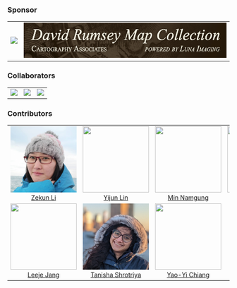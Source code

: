 

### Sponsor

<table>
  <tbody>
  	<tr>
    <td align="center">
      <a href="https://www.neh.gov/"><img height="120"
      src="https://www.neh.gov/sites/default/files/styles/medium/public/2019-08/NEH-Preferred-Seal820.jpg?itok=VyHHX8pd"></a> 
    </td>
    <td align="center">
      <a href="https://www.davidrumsey.com/"><img height="80"
      src="_media/rumsey_collection.png"></a> 
    </td>
    
</tr>
<tbody>
</table>


### Collaborators 

<table>
  <tbody>
   <tr>
    <td align="center">
      <a href="https://www.turing.ac.uk/"><img width="250"
      src="https://www.hdruk.ac.uk/wp-content/uploads/2022/05/Turing-logo-black-scaled-e1673865969893-300x158.jpg"></a> 
    </td>
    <td align="center">
      <a href="https://libraries.usc.edu/"><img width="250"
      src="https://libraries.usc.edu/sites/default/files/styles/16_9_xlarge/public/2023-01/F2L_LB_Card-Blk_RGB.jpg?itok=k9g7Oz4W"></a> 
    </td>
    <td align="center">
      <a href="https://www.loc.gov/"><img width="250"
      src="https://www.loc.gov/static/images/logo-loc-new-branding.svg"></a> 
    </td>
    
  </tr>
  
  <tbody>
</table>

### Contributors

<table>
  <tbody>
   <tr>
    <td align="center">
      <img width="150" height="150"
      src="_media/zekun.png">
      <br />
      <a href="https://zekun-li.github.io/">Zekun Li</a>
    </td>
    <td align="center">
      <img width="150" height="150"
      src="https://avatars.githubusercontent.com/u/17392367?v=4">
      <br />
      <a href="https://linyijun.github.io/">Yijun Lin</a>
    </td>
    <td align="center">
      <img width="150" height="150"
      src="https://avatars.githubusercontent.com/u/39498561?v=4">
      <br />
      <a href="https://minnamgung.github.io/">Min Namgung</a>
    </td>
    <td align="center">
      <img width="150" height="150"
      src="https://knowledge-computing.github.io/images/people/jinakim.jpeg">
      <br />
      <a href="https://jina-kim.github.io/">Jina Kim</a>
    </td>
</tr>
<tr>
    <td align="center">
      <img width="150" height="150"
      src="https://knowledge-computing.github.io/images/people/leeje.jpeg">
      <br />
      <a href="https://leejejang.github.io/">Leeje Jang</a>
    </td>
    <td align="center">
      <img width="150" height="150"
      src="_media/tanisha.jpeg">
      <br />
      <a href="https://www.linkedin.com/in/tanishashrotriya/">Tanisha Shrotriya</a>
    </td>
    <td align="center">
      <!-- <img width="150" height="150"
      src="_media/Chiang_Yao-Yi.jpeg"> -->
      <img width="150" height="150"
      src="https://ca.slack-edge.com/T02ANE8G2PL-U02A7N193GX-15bd8cce6c21-512">
      <br />
      <a href="https://yaoyichi.github.io/">Yao-Yi Chiang</a>
    </td>
   </tr>
  <tbody>
</table>

